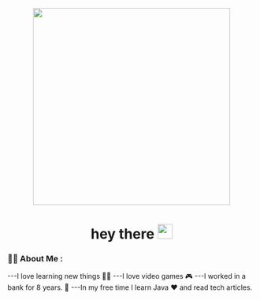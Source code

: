 <div id="header" align="center">
  <img src="https://media.giphy.com/media/UU7HChJUauMKBZ7aGs/giphy.gif" width="400"/>
</div>

<h1>
 <div align="center">
  hey there
  <img src="https://media.giphy.com/media/hvRJCLFzcasrR4ia7z/giphy.gif" width="30px"/>
   </div>
</h1>


### :woman_technologist: About Me :

---I love learning new things :student:
---I love video games :video_game:
---I worked in a bank for 8 years.	:bank:
---In my free time I learn Java 	:heart: and read tech articles.
